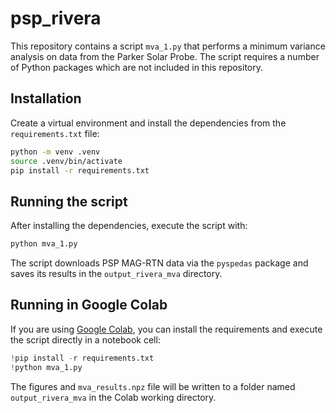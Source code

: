# psp_rivera

This repository contains a script `mva_1.py` that performs a minimum
variance analysis on data from the Parker Solar Probe. The script
requires a number of Python packages which are not included in this
repository.

## Installation

Create a virtual environment and install the dependencies from the
`requirements.txt` file:

```bash
python -m venv .venv
source .venv/bin/activate
pip install -r requirements.txt
```

## Running the script

After installing the dependencies, execute the script with:

```bash
python mva_1.py
```

The script downloads PSP MAG-RTN data via the `pyspedas` package and
saves its results in the `output_rivera_mva` directory.

## Running in Google Colab

If you are using [Google Colab](https://colab.research.google.com/), you
can install the requirements and execute the script directly in a
notebook cell:

```python
!pip install -r requirements.txt
!python mva_1.py
```

The figures and `mva_results.npz` file will be written to a folder named
`output_rivera_mva` in the Colab working directory.
